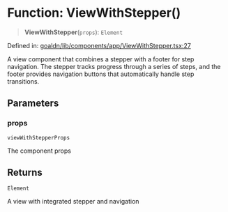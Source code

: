 # Function: ViewWithStepper()

> **ViewWithStepper**(`props`): `Element`

Defined in: [goaldn/lib/components/app/ViewWithStepper.tsx:27](https://github.com/aldesgroup/goaldn/blob/6a7943d02984b1a6b41d76a3a483a1484b644076/lib/components/app/ViewWithStepper.tsx#L27)

A view component that combines a stepper with a footer for step navigation.
The stepper tracks progress through a series of steps, and the footer provides
navigation buttons that automatically handle step transitions.

## Parameters

### props

`viewWithStepperProps`

The component props

## Returns

`Element`

A view with integrated stepper and navigation
